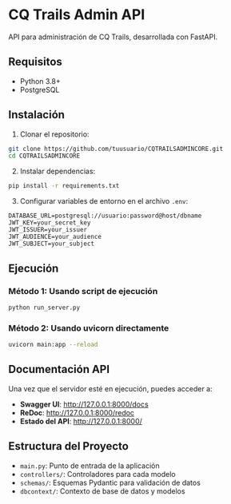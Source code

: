# CQ Trails Admin API

API para administración de CQ Trails, desarrollada con FastAPI.

## Requisitos

- Python 3.8+
- PostgreSQL

## Instalación

1. Clonar el repositorio:

```bash
git clone https://github.com/tuusuario/CQTRAILSADMINCORE.git
cd CQTRAILSADMINCORE
```

2. Instalar dependencias:

```bash
pip install -r requirements.txt
```

3. Configurar variables de entorno en el archivo `.env`:

```
DATABASE_URL=postgresql://usuario:password@host/dbname
JWT_KEY=your_secret_key
JWT_ISSUER=your_issuer
JWT_AUDIENCE=your_audience
JWT_SUBJECT=your_subject
```

## Ejecución

### Método 1: Usando script de ejecución

```bash
python run_server.py
```

### Método 2: Usando uvicorn directamente

```bash
uvicorn main:app --reload
```

## Documentación API

Una vez que el servidor esté en ejecución, puedes acceder a:

- **Swagger UI**: http://127.0.0.1:8000/docs
- **ReDoc**: http://127.0.0.1:8000/redoc
- **Estado del API**: http://127.0.0.1:8000/

## Estructura del Proyecto

- `main.py`: Punto de entrada de la aplicación
- `controllers/`: Controladores para cada modelo
- `schemas/`: Esquemas Pydantic para validación de datos
- `dbcontext/`: Contexto de base de datos y modelos
